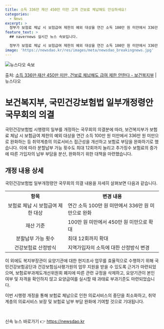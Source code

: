 ```yaml
---
title: 소득 336만 재산 450만 미만 고객 건보료 체납해도 안심하세요!
categories:
  - News
excerpt: >
  정부가 보험료 체납 시 보험급여 제한의 예외 대상을 연간 소득 100만 원 미만에서 336만 원 미만으로 완…
feature_text: >
  ## navernews 실시간 뉴스 속보입니다.

  정부가 보험료 체납 시 보험급여 제한의 예외 대상을 연간 소득 100만 원 미만에서 336만 원 미만으로 완…
image: 'https://newsdao.kr/res/images/meta/newsdao_breakingnews.jpg'
---
```


![뉴스다오 속보](https://newsdao.kr/res/images/meta/newsdao_breakingnews.jpg)

<p>출처: <a href="https://newsdao.kr/3703" rel="dofollow">소득 336만·재산 450만 미만, 건보료 체납해도 급여 제한 안한다 - 보건복지부</a> | 뉴스다오</p>

<h1>보건복지부, 국민건강보험법 일부개정령안 국무회의 의결</h1>
국민건강보험법 시행령의 일부를 개정하는 국무회의 의결분에 따라, 보건복지부가 보험료 체납 시 보험급여 제한의 예외 대상을 연간 소득 100만 원 미만에서 336만 원 미만으로 완화하는 등 취약계층의 의료서비스 접근성을 개선하고 보험료 부담을 완화하기로 했습니다. 이에 따라 분할납부 가능 횟수도 최대 12회까지 늘리고 추가징수 보험료의 증가에 따른 가입자의 납부 부담을 분산, 완화하기 위한 대책을 마련했습니다.

<h2 data-ke-size="size26">개정 내용 상세</h2>
국민건강보험법 일부개정령안 국무회의 의결 내용을 자세히 살펴보면 다음과 같습니다.

<table>
	<tr>
		<th style="text-align: center;">항목</th>
		<th style="text-align: center;">변경 내용</th>
	</tr>
	<tr>
		<td style="text-align: center;">보험료 체납 시 보험급여 제한 대상</td>
		<td>연간 소득 100만 원 미만에서 336만 원 미만으로 완화</td>
	</tr>
	<tr>
		<td style="text-align: center;">재산 기준</td>
		<td>100만 원 미만에서 450만 원 미만으로 확대</td>
	</tr>
	<tr>
		<td style="text-align: center;">분할납부 가능 횟수</td>
		<td>최대 12회까지 확대</td>
	</tr>
	<tr>
		<td style="text-align: center;">건강보험료 산정방식</td>
		<td>지역가입자의 소득에 대한 산정방식 변경</td>
	</tr>
</table>

이 외에도 복지부장관이 요양기관에 대한 현지조사 업무를 효율적으로 수행하기 위해 국민건강보험공단과 건강보험심사평가원의 업무 지원을 받을 수 있도록 근거가 마련되었으며, 보험료부과제도개선위원회 폐지에 따른 관련 규정을 삭제하고, 요양기관이 본인 여부 및 자격을 확인하지 않고 요양급여를 실시할 때 과태료 부과기준도 마련되었습니다.

이번 시행령 개정을 통해 보험료 체납으로 인한 의료서비스의 중단을 최소화하고, 취약계층의 의료서비스 보장 및 보험료 납부 부담 완화에 기여할 것으로 기대됩니다.

<p data-ke-size="size16">&nbsp;</p> 

신속 뉴스 바로가기 👉 <a href="https://newsdao.kr" rel="dofollow">https://newsdao.kr</a>


